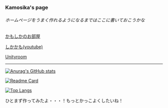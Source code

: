 ### Kamosika's page

###### ホームページをうまく作れるようになるまではここに書いておこうかな

[かもしかのお部屋](https://www.forrexlapis.win/)

[しかかも(youtube)](https://www.youtube.com/channel/UCkFysndjIhgcZ-rlL4Bb88Q)

[Unityroom](https://unityroom.com/users/a79wgzk3l28rxu4m16nc)

---

[![Anurag's GitHub stats](https://github-readme-stats.vercel.app/api?username=kamosika179&show_icons=true&theme=radical)](https://github.com/anuraghazra/github-readme-stats)

[![Readme Card](https://github-readme-stats.vercel.app/api/pin/?username=kamosika179&repo=100-days-of-code)](https://github.com/kamosika179/100-days-of-code)

[![Top Langs](https://github-readme-stats.vercel.app/api/top-langs/?username=anuraghazra)](https://github.com/anuraghazra/github-readme-stats)

ひとまず作ってみたよ・・・！もっとかっこよくしたいね！
